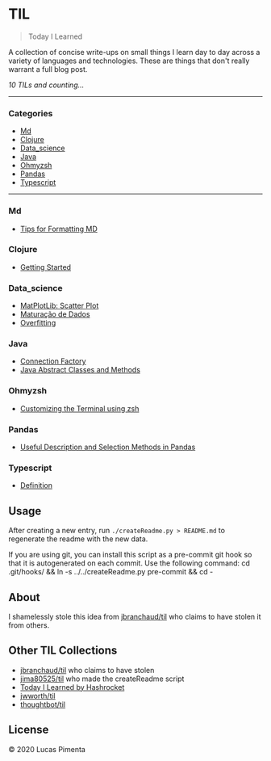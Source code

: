 # TIL

> Today I Learned

A collection of concise write-ups on small things I learn day to day across a
variety of languages and technologies. These are things that don't really
warrant a full blog post.


_10 TILs and counting..._

---

### Categories

* [Md](#MD)
* [Clojure](#clojure)
* [Data_science](#data_science)
* [Java](#java)
* [Ohmyzsh](#ohmyzsh)
* [Pandas](#pandas)
* [Typescript](#typescript)

---

### Md

- [Tips for Formatting MD](MD/formatting_markdown.md)

### Clojure

- [Getting Started](clojure/getting_started.md)

### Data_science

- [MatPlotLib: Scatter Plot](data_science/mlp_scatter_plot.md)
- [Maturação de Dados](data_science/maturação_de_dados.md)
- [Overfitting](data_science/overfit.md)

### Java

- [Connection Factory](java/connection_factory.md)
- [Java Abstract Classes and Methods](java/abstract.md)

### Ohmyzsh

- [Customizing the Terminal using zsh](ohmyzsh/customizing_terminal.md)

### Pandas

- [Useful Description and Selection Methods in Pandas](pandas/useful_methods.md)

### Typescript

- [Definition](typescript/definition.md)

## Usage

After creating a new entry, run `./createReadme.py > README.md` to regenerate
the readme with the new data.

If you are using git, you can install this script as a pre-commit git hook so
that it is autogenerated on each commit.  Use the following command:
    cd .git/hooks/ && ln -s ../../createReadme.py pre-commit && cd -


## About

I shamelessly stole this idea from
[jbranchaud/til](https://github.com/jbranchaud/til) who claims to have stolen
it from others.

## Other TIL Collections

* [jbranchaud/til](https://github.com/jbranchaud/til) who claims to have stolen
* [jima80525/til](https://github.com/jima80525/til) who made the createReadme script
* [Today I Learned by Hashrocket](https://til.hashrocket.com)
* [jwworth/til](https://github.com/jwworth/til)
* [thoughtbot/til](https://github.com/thoughtbot/til)

## License

&copy; 2020 Lucas Pimenta

